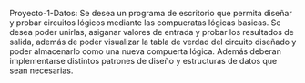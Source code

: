 Proyecto-1-Datos:
Se desea un programa de escritorio que permita diseñar y probar circuitos lógicos mediante las compueratas lógicas basicas. Se desea poder unirlas, asiganar valores de entrada y probar los resultados de salida, además de poder visualizar la tabla de verdad del circuito diseñado y poder almacenarlo como una nueva compuerta lógica. Además deberan implementarse distintos patrones de diseño y estructuras de datos que sean necesarias.
